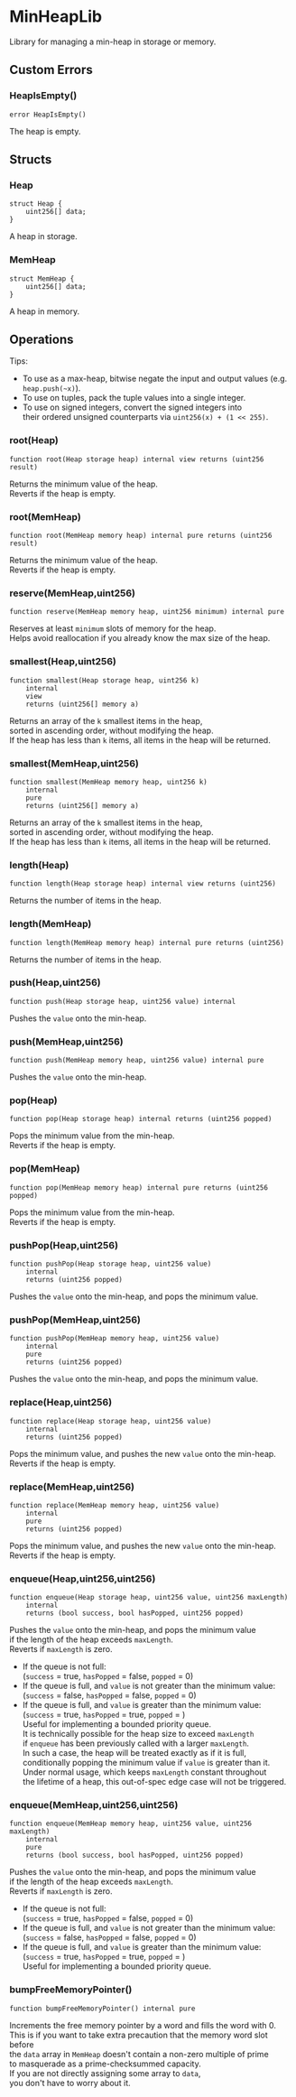 # MinHeapLib

Library for managing a min-heap in storage or memory.






<!-- customintro:start --><!-- customintro:end -->

## Custom Errors

### HeapIsEmpty()

```solidity
error HeapIsEmpty()
```

The heap is empty.

## Structs

### Heap

```solidity
struct Heap {
    uint256[] data;
}
```

A heap in storage.

### MemHeap

```solidity
struct MemHeap {
    uint256[] data;
}
```

A heap in memory.

## Operations

Tips:   
- To use as a max-heap, bitwise negate the input and output values (e.g. `heap.push(~x)`).   
- To use on tuples, pack the tuple values into a single integer.   
- To use on signed integers, convert the signed integers into   
  their ordered unsigned counterparts via `uint256(x) + (1 << 255)`.

### root(Heap)

```solidity
function root(Heap storage heap) internal view returns (uint256 result)
```

Returns the minimum value of the heap.   
Reverts if the heap is empty.

### root(MemHeap)

```solidity
function root(MemHeap memory heap) internal pure returns (uint256 result)
```

Returns the minimum value of the heap.   
Reverts if the heap is empty.

### reserve(MemHeap,uint256)

```solidity
function reserve(MemHeap memory heap, uint256 minimum) internal pure
```

Reserves at least `minimum` slots of memory for the heap.   
Helps avoid reallocation if you already know the max size of the heap.

### smallest(Heap,uint256)

```solidity
function smallest(Heap storage heap, uint256 k)
    internal
    view
    returns (uint256[] memory a)
```

Returns an array of the `k` smallest items in the heap,   
sorted in ascending order, without modifying the heap.   
If the heap has less than `k` items, all items in the heap will be returned.

### smallest(MemHeap,uint256)

```solidity
function smallest(MemHeap memory heap, uint256 k)
    internal
    pure
    returns (uint256[] memory a)
```

Returns an array of the `k` smallest items in the heap,   
sorted in ascending order, without modifying the heap.   
If the heap has less than `k` items, all items in the heap will be returned.

### length(Heap)

```solidity
function length(Heap storage heap) internal view returns (uint256)
```

Returns the number of items in the heap.

### length(MemHeap)

```solidity
function length(MemHeap memory heap) internal pure returns (uint256)
```

Returns the number of items in the heap.

### push(Heap,uint256)

```solidity
function push(Heap storage heap, uint256 value) internal
```

Pushes the `value` onto the min-heap.

### push(MemHeap,uint256)

```solidity
function push(MemHeap memory heap, uint256 value) internal pure
```

Pushes the `value` onto the min-heap.

### pop(Heap)

```solidity
function pop(Heap storage heap) internal returns (uint256 popped)
```

Pops the minimum value from the min-heap.   
Reverts if the heap is empty.

### pop(MemHeap)

```solidity
function pop(MemHeap memory heap) internal pure returns (uint256 popped)
```

Pops the minimum value from the min-heap.   
Reverts if the heap is empty.

### pushPop(Heap,uint256)

```solidity
function pushPop(Heap storage heap, uint256 value)
    internal
    returns (uint256 popped)
```

Pushes the `value` onto the min-heap, and pops the minimum value.

### pushPop(MemHeap,uint256)

```solidity
function pushPop(MemHeap memory heap, uint256 value)
    internal
    pure
    returns (uint256 popped)
```

Pushes the `value` onto the min-heap, and pops the minimum value.

### replace(Heap,uint256)

```solidity
function replace(Heap storage heap, uint256 value)
    internal
    returns (uint256 popped)
```

Pops the minimum value, and pushes the new `value` onto the min-heap.   
Reverts if the heap is empty.

### replace(MemHeap,uint256)

```solidity
function replace(MemHeap memory heap, uint256 value)
    internal
    pure
    returns (uint256 popped)
```

Pops the minimum value, and pushes the new `value` onto the min-heap.   
Reverts if the heap is empty.

### enqueue(Heap,uint256,uint256)

```solidity
function enqueue(Heap storage heap, uint256 value, uint256 maxLength)
    internal
    returns (bool success, bool hasPopped, uint256 popped)
```

Pushes the `value` onto the min-heap, and pops the minimum value   
if the length of the heap exceeds `maxLength`.   
Reverts if `maxLength` is zero.   
- If the queue is not full:   
  (`success` = true, `hasPopped` = false, `popped` = 0)   
- If the queue is full, and `value` is not greater than the minimum value:   
  (`success` = false, `hasPopped` = false, `popped` = 0)   
- If the queue is full, and `value` is greater than the minimum value:   
  (`success` = true, `hasPopped` = true, `popped` = <minimum value>)   
Useful for implementing a bounded priority queue.   
It is technically possible for the heap size to exceed `maxLength`   
if `enqueue` has been previously called with a larger `maxLength`.   
In such a case, the heap will be treated exactly as if it is full,   
conditionally popping the minimum value if `value` is greater than it.   
Under normal usage, which keeps `maxLength` constant throughout   
the lifetime of a heap, this out-of-spec edge case will not be triggered.

### enqueue(MemHeap,uint256,uint256)

```solidity
function enqueue(MemHeap memory heap, uint256 value, uint256 maxLength)
    internal
    pure
    returns (bool success, bool hasPopped, uint256 popped)
```

Pushes the `value` onto the min-heap, and pops the minimum value   
if the length of the heap exceeds `maxLength`.   
Reverts if `maxLength` is zero.   
- If the queue is not full:   
  (`success` = true, `hasPopped` = false, `popped` = 0)   
- If the queue is full, and `value` is not greater than the minimum value:   
  (`success` = false, `hasPopped` = false, `popped` = 0)   
- If the queue is full, and `value` is greater than the minimum value:   
  (`success` = true, `hasPopped` = true, `popped` = <minimum value>)   
Useful for implementing a bounded priority queue.

### bumpFreeMemoryPointer()

```solidity
function bumpFreeMemoryPointer() internal pure
```

Increments the free memory pointer by a word and fills the word with 0.   
This is if you want to take extra precaution that the memory word slot before   
the `data` array in `MemHeap` doesn't contain a non-zero multiple of prime   
to masquerade as a prime-checksummed capacity.   
If you are not directly assigning some array to `data`,   
you don't have to worry about it.